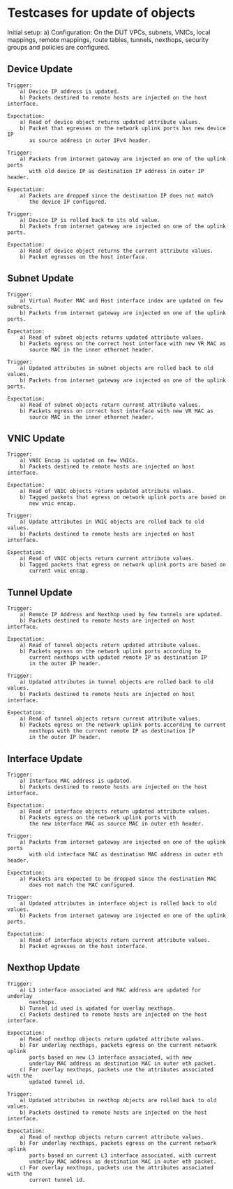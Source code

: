 # Testcases for update of objects

Initial setup:
    a) Configuration:
        On the DUT VPCs, subnets, VNICs, local mappings, remote mappings, route
        tables, tunnels, nexthops, security groups and policies are configured.

## Device Update
    Trigger:
        a) Device IP address is updated.
        b) Packets destined to remote hosts are injected on the host interface.

    Expectation:
        a) Read of device object returns updated attribute values.
        b) Packet that egresses on the network uplink ports has new device IP
           as source address in outer IPv4 header.

    Trigger:
        a) Packets from internet gateway are injected on one of the uplink ports
           with old device IP as destination IP address in outer IP header.

    Expectation:
        a) Packets are dropped since the destination IP does not match
           the device IP configured.

    Trigger:
        a) Device IP is rolled back to its old value.
        b) Packets from internet gateway are injected on one of the uplink ports.

    Expectation:
        a) Read of device object returns the current attribute values.
        b) Packet egresses on the host interface.

## Subnet Update
    Trigger:
        a) Virtual Router MAC and Host interface index are updated on few subnets.
        b) Packets from internet gateway are injected on one of the uplink ports.

    Expectation:
        a) Read of subnet objects returns updated attribute values.
        b) Packets egress on the correct host interface with new VR MAC as 
           source MAC in the inner ethernet header.

    Trigger:
        a) Updated attributes in subnet objects are rolled back to old values.
        b) Packets from internet gateway are injected on one of the uplink ports.

    Expectation:
        a) Read of subnet objects return current attribute values.
        b) Packets egress on correct host interface with new VR MAC as 
           source MAC in the inner ethernet header.

## VNIC Update
    Trigger:
        a) VNIC Encap is updated on few VNICs.
        b) Packets destined to remote hosts are injected on host interface.

    Expectation:
        a) Read of VNIC objects return updated attribute values.
        b) Tagged packets that egress on network uplink ports are based on
           new vnic encap.

    Trigger:
        a) Update attributes in VNIC objects are rolled back to old values.
        b) Packets destined to remote hosts are injected on host interface.

    Expectation:
        a) Read of VNIC objects return current attribute values.
        b) Tagged packets that egress on network uplink ports are based on
           current vnic encap.

## Tunnel Update
    Trigger:
        a) Remote IP Address and Nexthop used by few tunnels are updated.
        b) Packets destined to remote hosts are injected on host interface.

    Expectation:
        a) Read of tunnel objects return updated attribute values.
        b) Packets egress on the network uplink ports according to
           current nexthops with updated remote IP as destination IP
           in the outer IP header.

    Trigger:
        a) Updated attributes in tunnel objects are rolled back to old values.
        b) Packets destined to remote hosts are injected on host interface.

    Expectation:
        a) Read of tunnel objects return current attribute values.
        b) Packets egress on the network uplink ports according to current
           nexthops with the current remote IP as destination IP
           in the outer IP header.

## Interface Update
    Trigger:
        a) Interface MAC address is updated.
        b) Packets destined to remote hosts are injected on the host interface.

    Expectation:
        a) Read of interface objects return updated attribute values.
        b) Packets egress on the network uplink ports with 
           the new interface MAC as source MAC in outer eth header.

    Trigger:
        a) Packets from internet gateway are injected on one of the uplink ports
           with old interface MAC as destination MAC address in outer eth header.

    Expectation:
        a) Packets are expected to be dropped since the destination MAC
           does not match the MAC configured.

    Trigger:
        a) Updated attributes in interface object is rolled back to old values.
        b) Packets from internet gateway are injected on one of the uplink ports.

    Expectation:
        a) Read of interface objects return current attribute values.
        b) Packet egresses on the host interface.

## Nexthop Update
    Trigger:
        a) L3 interface associated and MAC address are updated for underlay
           nexthops.
        b) Tunnel id used is updated for overlay nexthops.
        c) Packets destined to remote hosts are injected on the host interface.

    Expectation:
        a) Read of nexthop objects return updated attribute values.
        b) For underlay nexthops, packets egress on the current network uplink
           ports based on new L3 interface associated, with new
           underlay MAC address as destination MAC in outer eth packet.
        c) For overlay nexthops, packets use the attributes associated with the
           updated tunnel id.

    Trigger:
        a) Updated attributes in nexthop objects are rolled back to old values.
        b) Packets destined to remote hosts are injected on the host interface.

    Expectation:
        a) Read of nexthop objects return current attribute values.
        b) For underlay nexthops, packets egress on the current network uplink
           ports based on current L3 interface associated, with current
           underlay MAC address as destination MAC in outer eth packet.
        c) For overlay nexthops, packets use the attributes associated with the
           current tunnel id.
